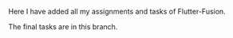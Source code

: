 Here I have added all my assignments and tasks of Flutter-Fusion. 

The final tasks are in this branch.
